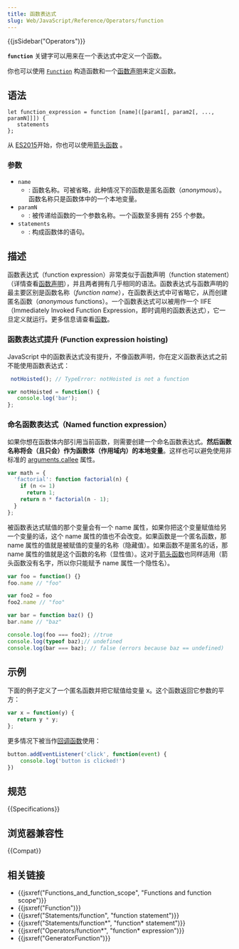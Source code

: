 ```yaml
---
title: 函数表达式
slug: Web/JavaScript/Reference/Operators/function
---
```


{{jsSidebar("Operators")}}

**`function`** 关键字可以用来在一个表达式中定义一个函数。

你也可以使用 [`Function`](/zh-CN/docs/Web/JavaScript/Reference/Global_Objects/Function) 构造函数和一个[函数声明](/zh-CN/docs/Web/JavaScript/Reference/Statements/function)来定义函数。

## 语法

```plain
let function_expression = function [name]([param1[, param2[, ..., paramN]]]) {
   statements
};
```

从 [ES2015](/zh-CN/docs/)开始，你也可以使用[箭头函数](/zh-CN/docs/Web/JavaScript/Reference/Functions/Arrow_functions) 。

### 参数

- `name`
  - : 函数名称。可被省略，此种情况下的函数是匿名函数（_anonymous_）。函数名称只是函数体中的一个本地变量。
- `paramN`
  - : 被传递给函数的一个参数名称。一个函数至多拥有 255 个参数。
- `statements`
  - : 构成函数体的语句。

## 描述

函数表达式（function expression）非常类似于函数声明（function statement）（详情查看[函数声明](/zh-CN/docs/Web/JavaScript/Reference/Statements/function)），并且两者拥有几乎相同的语法。函数表达式与函数声明的最主要区别是函数名称（_function name_），在函数表达式中可省略它，从而创建匿名函数（_anonymous_ functions）。一个函数表达式可以被用作一个 IIFE（Immediately Invoked Function Expression，即时调用的函数表达式），它一旦定义就运行。更多信息请查看[函数](/zh-CN/docs/Web/JavaScript/Reference/Functions_and_function_scope)。

### 函数表达式提升 (Function expression hoisting)

JavaScript 中的函数表达式没有提升，不像函数声明，你在定义函数表达式之前不能使用函数表达式：

```js
 notHoisted(); // TypeError: notHoisted is not a function

var notHoisted = function() {
   console.log('bar');
};
```

### 命名函数表达式（Named function expression）

如果你想在函数体内部引用当前函数，则需要创建一个命名函数表达式。**然后函数名称将会（且只会）作为函数体（作用域内）的本地变量**。这样也可以避免使用非标准的 [arguments.callee](/zh-CN/docs/Web/JavaScript/Reference/Functions_and_function_scope/arguments/callee) 属性。

```js
var math = {
  'factorial': function factorial(n) {
    if (n <= 1)
      return 1;
    return n * factorial(n - 1);
  }
};
```

被函数表达式赋值的那个变量会有一个 name 属性，如果你把这个变量赋值给另一个变量的话，这个 name 属性的值也不会改变。如果函数是一个匿名函数，那 name 属性的值就是被赋值的变量的名称（隐藏值）。如果函数不是匿名的话，那 name 属性的值就是这个函数的名称（显性值）。这对于[箭头函数](/zh-CN/docs/Web/JavaScript/Reference/Functions/Arrow_functions)也同样适用（箭头函数没有名字，所以你只能赋予 name 属性一个隐性名）。

```js
var foo = function() {}
foo.name // "foo"

var foo2 = foo
foo2.name // "foo"

var bar = function baz() {}
bar.name // "baz"

console.log(foo === foo2); //true
console.log(typeof baz);// undefined
console.log(bar === baz); // false (errors because baz == undefined)
```

## 示例

下面的例子定义了一个匿名函数并把它赋值给变量 x。这个函数返回它参数的平方：

```js
var x = function(y) {
   return y * y;
};
```

更多情况下被当作[回调函数](/zh-CN/docs/Mozilla/js-ctypes/Using_js-ctypes/Declaring_and_Using_Callbacks)使用：

```js
button.addEventListener('click', function(event) {
    console.log('button is clicked!')
})
```

## 规范

{{Specifications}}

## 浏览器兼容性

{{Compat}}

## 相关链接

- {{jsxref("Functions_and_function_scope", "Functions and function scope")}}
- {{jsxref("Function")}}
- {{jsxref("Statements/function", "function statement")}}
- {{jsxref("Statements/function*", "function* statement")}}
- {{jsxref("Operators/function*", "function* expression")}}
- {{jsxref("GeneratorFunction")}}
